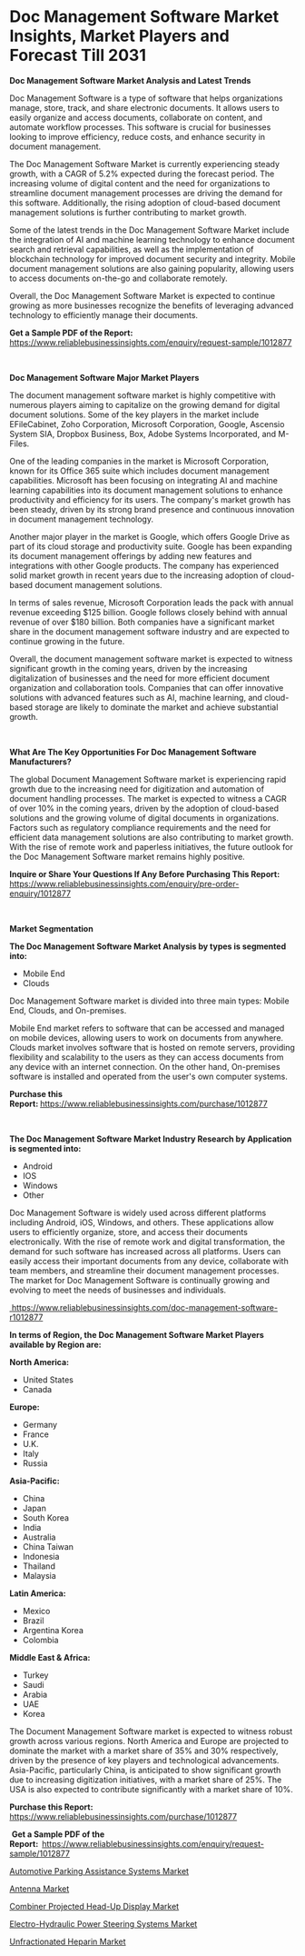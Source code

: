<p><h1>Doc Management Software Market Insights, Market Players and Forecast Till 2031</h1></p><p><strong>Doc Management Software Market Analysis and Latest Trends</strong></p>
<p><p>Doc Management Software is a type of software that helps organizations manage, store, track, and share electronic documents. It allows users to easily organize and access documents, collaborate on content, and automate workflow processes. This software is crucial for businesses looking to improve efficiency, reduce costs, and enhance security in document management.</p><p>The Doc Management Software Market is currently experiencing steady growth, with a CAGR of 5.2% expected during the forecast period. The increasing volume of digital content and the need for organizations to streamline document management processes are driving the demand for this software. Additionally, the rising adoption of cloud-based document management solutions is further contributing to market growth.</p><p>Some of the latest trends in the Doc Management Software Market include the integration of AI and machine learning technology to enhance document search and retrieval capabilities, as well as the implementation of blockchain technology for improved document security and integrity. Mobile document management solutions are also gaining popularity, allowing users to access documents on-the-go and collaborate remotely.</p><p>Overall, the Doc Management Software Market is expected to continue growing as more businesses recognize the benefits of leveraging advanced technology to efficiently manage their documents.</p></p>
<p><strong>Get a Sample PDF of the Report:&nbsp;</strong> <a href="https://www.reliablebusinessinsights.com/enquiry/request-sample/1012877">https://www.reliablebusinessinsights.com/enquiry/request-sample/1012877</a></p>
<p>&nbsp;</p>
<p><strong>Doc Management Software Major Market Players</strong></p>
<p><p>The document management software market is highly competitive with numerous players aiming to capitalize on the growing demand for digital document solutions. Some of the key players in the market include EFileCabinet, Zoho Corporation, Microsoft Corporation, Google, Ascensio System SIA, Dropbox Business, Box, Adobe Systems Incorporated, and M-Files.</p><p>One of the leading companies in the market is Microsoft Corporation, known for its Office 365 suite which includes document management capabilities. Microsoft has been focusing on integrating AI and machine learning capabilities into its document management solutions to enhance productivity and efficiency for its users. The company's market growth has been steady, driven by its strong brand presence and continuous innovation in document management technology.</p><p>Another major player in the market is Google, which offers Google Drive as part of its cloud storage and productivity suite. Google has been expanding its document management offerings by adding new features and integrations with other Google products. The company has experienced solid market growth in recent years due to the increasing adoption of cloud-based document management solutions.</p><p>In terms of sales revenue, Microsoft Corporation leads the pack with annual revenue exceeding $125 billion. Google follows closely behind with annual revenue of over $180 billion. Both companies have a significant market share in the document management software industry and are expected to continue growing in the future.</p><p>Overall, the document management software market is expected to witness significant growth in the coming years, driven by the increasing digitalization of businesses and the need for more efficient document organization and collaboration tools. Companies that can offer innovative solutions with advanced features such as AI, machine learning, and cloud-based storage are likely to dominate the market and achieve substantial growth.</p></p>
<p>&nbsp;</p>
<p><strong>What Are The Key Opportunities For Doc Management Software Manufacturers?</strong></p>
<p><p>The global Document Management Software market is experiencing rapid growth due to the increasing need for digitization and automation of document handling processes. The market is expected to witness a CAGR of over 10% in the coming years, driven by the adoption of cloud-based solutions and the growing volume of digital documents in organizations. Factors such as regulatory compliance requirements and the need for efficient data management solutions are also contributing to market growth. With the rise of remote work and paperless initiatives, the future outlook for the Doc Management Software market remains highly positive.</p></p>
<p><strong>Inquire or Share Your Questions If Any Before Purchasing This Report:</strong> <a href="https://www.reliablebusinessinsights.com/enquiry/pre-order-enquiry/1012877">https://www.reliablebusinessinsights.com/enquiry/pre-order-enquiry/1012877</a></p>
<p>&nbsp;</p>
<p><strong>Market Segmentation</strong></p>
<p><strong>The Doc Management Software Market Analysis by types is segmented into:</strong></p>
<p><ul><li>Mobile End</li><li>Clouds</li></ul></p>
<p><p>Doc Management Software market is divided into three main types: Mobile End, Clouds, and On-premises. </p><p>Mobile End market refers to software that can be accessed and managed on mobile devices, allowing users to work on documents from anywhere. Clouds market involves software that is hosted on remote servers, providing flexibility and scalability to the users as they can access documents from any device with an internet connection. On the other hand, On-premises software is installed and operated from the user's own computer systems.</p></p>
<p><strong>Purchase this Report:&nbsp;</strong><a href="https://www.reliablebusinessinsights.com/purchase/1012877">https://www.reliablebusinessinsights.com/purchase/1012877</a></p>
<p>&nbsp;</p>
<p><strong>The Doc Management Software Market Industry Research by Application is segmented into:</strong></p>
<p><ul><li>Android</li><li>IOS</li><li>Windows</li><li>Other</li></ul></p>
<p><p>Doc Management Software is widely used across different platforms including Android, iOS, Windows, and others. These applications allow users to efficiently organize, store, and access their documents electronically. With the rise of remote work and digital transformation, the demand for such software has increased across all platforms. Users can easily access their important documents from any device, collaborate with team members, and streamline their document management processes. The market for Doc Management Software is continually growing and evolving to meet the needs of businesses and individuals.</p></p>
<p><a href="https://www.reliablebusinessinsights.com/doc-management-software-r1012877">&nbsp;https://www.reliablebusinessinsights.com/doc-management-software-r1012877</a></p>
<p><strong>In terms of Region, the Doc Management Software Market Players available by Region are:</strong></p>
<p>
    <p> <strong> North America: </strong>
        <ul>
            <li>United States</li>
            <li>Canada</li>
        </ul>
        </p> 
    <p> <strong> Europe: </strong>
        <ul>
            <li>Germany</li>
            <li>France</li>
            <li>U.K.</li>
            <li>Italy</li>
            <li>Russia</li>
        </ul>
        </p> 
    <p> <strong> Asia-Pacific: </strong>
        <ul>
            <li>China</li>
            <li>Japan</li>
            <li>South Korea</li>
            <li>India</li>
            <li>Australia</li>
            <li>China Taiwan</li>
            <li>Indonesia</li>
            <li>Thailand</li>
            <li>Malaysia</li>
        </ul>
        </p> 
    <p> <strong> Latin America: </strong>
        <ul>
            <li>Mexico</li>
            <li>Brazil</li>
            <li>Argentina Korea</li>
            <li>Colombia</li>
        </ul>
        </p> 
    <p> <strong> Middle East & Africa: </strong>
        <ul>
            <li>Turkey</li>
            <li>Saudi</li>
            <li>Arabia</li>
            <li>UAE</li>
            <li>Korea</li>
        </ul>
    </p>
    </p>
<p><p>The Document Management Software market is expected to witness robust growth across various regions. North America and Europe are projected to dominate the market with a market share of 35% and 30% respectively, driven by the presence of key players and technological advancements. Asia-Pacific, particularly China, is anticipated to show significant growth due to increasing digitization initiatives, with a market share of 25%. The USA is also expected to contribute significantly with a market share of 10%.</p></p>
<p><strong>Purchase this Report: </strong><a href="https://www.reliablebusinessinsights.com/purchase/1012877">https://www.reliablebusinessinsights.com/purchase/1012877</a></p>
<p>&nbsp;<strong>Get a Sample PDF of the Report:&nbsp;&nbsp;</strong><a href="https://www.reliablebusinessinsights.com/enquiry/request-sample/1012877">https://www.reliablebusinessinsights.com/enquiry/request-sample/1012877</a></p>
<p><strong></strong></p>
<p><p><a href="https://www.linkedin.com/pulse/automotive-parking-assistance-systems-market-size-share-lhkqe?trackingId=kn8Qqvq840J9APeKq%2FWPtA%3D%3D">Automotive Parking Assistance Systems Market</a></p><p><a href="https://github.com/dimitrishawkinswaynenp91rgz/Market-Research-Report-List-4/blob/main/antenna-market.md">Antenna Market</a></p><p><a href="https://www.linkedin.com/pulse/combiner-projected-head-up-display-market-forecasts-trends-xs0we?trackingId=bwqK1W2E0zybFr%2FhV4ygAg%3D%3D">Combiner Projected Head-Up Display Market</a></p><p><a href="https://www.linkedin.com/pulse/comprehensive-analysis-global-electro-hydraulic-power-fmdhe?trackingId=EGjAxXA9tQCwAU23Vz250w%3D%3D">Electro-Hydraulic Power Steering Systems Market</a></p><p><a href="https://github.com/changoleonlaverguenzanoexiste/Market-Research-Report-List-4/blob/main/unfractionated-heparin-market.md">Unfractionated Heparin Market</a></p></p>